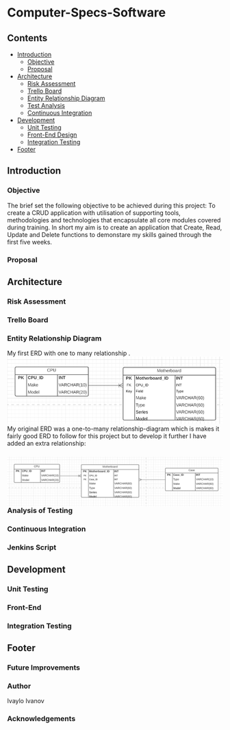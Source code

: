 # Computer-Specs-Software

## Contents
* [Introduction](#introduction)
    * [Objective](#objective)
    * [Proposal](#proposal)
* [Architecture](#architecture)
    * [Risk Assessment](#risk-assessment)
    * [Trello Board](#trello-board)
    * [Entity Relationship Diagram](#entity-relationship-diagram)
    * [Test Analysis](#analysis-of-testing)
    * [Continuous Integration](#continuous-integration)
* [Development](#development)
    * [Unit Testing](#unit-testing)
    * [Front-End Design](#front-end)
    * [Integration Testing](#integration-testing)
* [Footer](#footer)

## Introduction

### Objective
The brief set the following objective to be achieved during this project: To create a CRUD application with utilisation of supporting tools,
methodologies and technologies that encapsulate all core modules
covered during training.
In short my aim is to create an application that Create, Read, Update and Delete functions to demonstare my skills gained through the first five weeks.
### Proposal

## Architecture

### Risk Assessment
### Trello Board
### Entity Relationship Diagram
My first ERD with one to many relationship .
<img src="https://github.com/IIvanov21/Computer-Specs-Software/blob/main/Database.png" alt="First ERD"/>
<br/>
My original ERD was a one-to-many relationship-diagram which is makes it fairly good ERD to follow for this project but to develop it further I have added an
extra relationship:
<div style="block;"> 
<img align="right" src="https://github.com/IIvanov21/Computer-Specs-Software/blob/main/Database2.png" alt="Second ERD"/>



### Analysis of Testing
### Continuous Integration
### Jenkins Script

## Development

### Unit Testing
### Front-End
### Integration Testing

## Footer

### Future Improvements
### Author
Ivaylo Ivanov
### Acknowledgements
